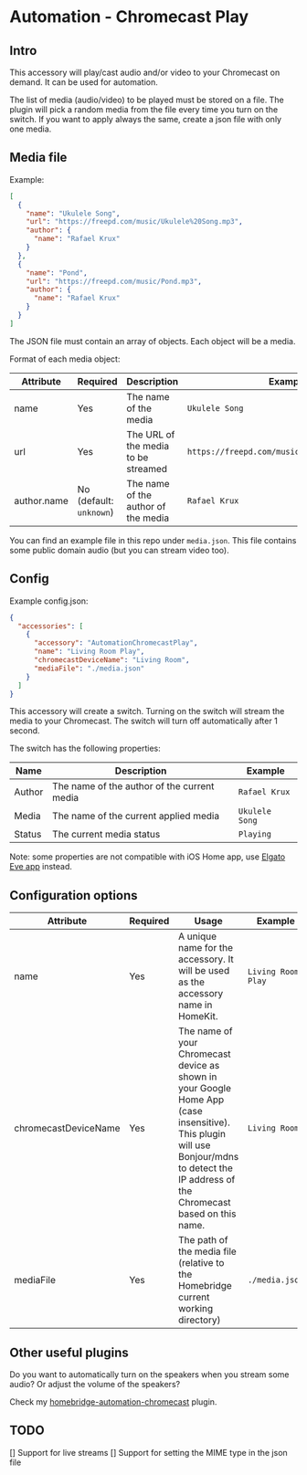 
# Automation - Chromecast Play  

## Intro
This accessory will play/cast audio and/or video to your Chromecast on demand. It can be used for automation.

The list of media (audio/video) to be played must be stored on a file. The plugin will pick a random media from the file every time you turn on the switch. If you want to apply always the same, create a json file with only one media.

## Media file

Example:

```json
[
  {
    "name": "Ukulele Song",
    "url": "https://freepd.com/music/Ukulele%20Song.mp3",
    "author": {
      "name": "Rafael Krux"
    }
  },
  {
    "name": "Pond",
    "url": "https://freepd.com/music/Pond.mp3",
    "author": {
      "name": "Rafael Krux"
    }
  }
]
```

The JSON file must contain an array of objects. Each object will be a media.

Format of each media object:

| Attribute | Required | Description | Example |
|-----------|----------|-------------|---------|
| name | Yes | The name of the media | `Ukulele Song` |
| url | Yes | The URL of the media to be streamed | `https://freepd.com/music/Ukulele%20Song.mp3` |
| author.name | No (default: `unknown`) | The name of the author of the media | `Rafael Krux` |


You can find an example file in this repo under `media.json`. This file contains some public domain audio (but you can stream video too). 


## Config
  
Example config.json:  
  
```json
{
  "accessories": [
    {
      "accessory": "AutomationChromecastPlay",
      "name": "Living Room Play",
      "chromecastDeviceName": "Living Room",
      "mediaFile": "./media.json"
    }
  ]
}
```

This accessory will create a switch. Turning on the switch will stream the media to your Chromecast. The switch will turn off automatically after 1 second.

The switch has the following properties:

| Name | Description | Example |
|------|-------------|---------|
| Author | The name of the author of the current media | `Rafael Krux` |
| Media |The name of the current applied media | `Ukulele Song` |
| Status |The current media status | `Playing` |

Note: some properties are not compatible with iOS Home app, use [Elgato Eve app](https://itunes.apple.com/us/app/elgato-eve/id917695792?mt=8) instead.
  
## Configuration options  
  
| Attribute | Required | Usage | Example |
|-----------|----------|-------|---------|
| name | Yes | A unique name for the accessory. It will be used as the accessory name in HomeKit. | `Living Room Play` |
| chromecastDeviceName | Yes | The name of your Chromecast device as shown in your Google Home App (case insensitive). This plugin will use Bonjour/mdns to detect the IP address of the Chromecast based on this name. | `Living Room` |
| mediaFile | Yes | The path of the media file (relative to the Homebridge current working directory) | `./media.json` |

## Other useful plugins
Do you want to automatically turn on the speakers when you stream some audio? Or adjust the volume of the speakers?

Check my [homebridge-automation-chromecast](https://github.com/paolotremadio/homebridge-automation-chromecast) plugin.

## TODO
[] Support for live streams
[] Support for setting the MIME type in the json file
